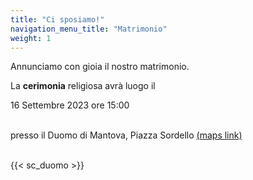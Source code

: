```yaml
---
title: "Ci sposiamo!"
navigation_menu_title: "Matrimonio"
weight: 1
---
```


Annunciamo con gioia il nostro matrimonio.

La <b>cerimonia</b> religiosa avrà luogo il

16 Settembre 2023 ore 15:00
<br /><br />

presso il Duomo di Mantova, Piazza Sordello [(maps link)](https://goo.gl/maps/1pS1NYWozzimHEAT6)
<br /><br />

{{< sc_duomo >}}
